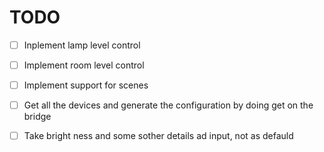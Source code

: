 
# TODO

- [ ] Inplement lamp level control
- [ ] Implement room level control
- [ ] Implement support for scenes
- [ ] Get all the devices and generate the configuration by doing get on the bridge
- [ ] Take bright ness and some sother details ad input, not as defauld


